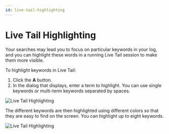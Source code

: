 ```yaml
---
id: live-tail-highlighting
---
```


# Live Tail Highlighting

Your searches may lead you to focus on particular keywords in your log, and you can highlight these words in a running Live Tail session to make them more visible.

To highlight keywords in Live Tail:

1. Click the **A** button.
1. In the dialog that displays, enter a term to highlight. You can use single keywords or multi-term keywords separated by spaces.

![Live Tail Highlighting](/img/search/livetail/livetail-highlighting-open.png)

The different keywords are then highlighted using different colors so that they are easy to find on the screen. You can highlight up to eight keywords.

![Live Tail Highlighting](/img/search/livetail/livetail-highlighting.png)

